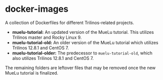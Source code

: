 # docker-images
A collection of Dockerfiles for different Trilinos-related projects.

- **muelu-tutorial:** An updated version of the MueLu tutorial. This utilizes Trilinos master and Rocky Linux 9.
- **muelu-tutorial-old:** An older version of the MueLu tutorial which utilizes Trilinos 12.8.1 and CentOS 7.
- **muelu-tutorial-older:** The predecessor to `muelu-tutorial-old`, which also utilizes Trilinos 12.8.1 and CentOS 7.

The remaining folders are leftover files that may be removed once the new MueLu tutorial is finalized.